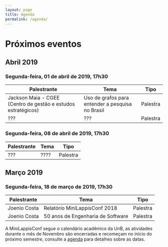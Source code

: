 ```yaml
---
layout: page
title: Agenda
permalink: /agenda/
---
```


# Próximos eventos

## Abril 2019

### Segunda-feira, 01 de abril de 2019, 17h30

| Palestrante     | Tema                                            | Tipo     |
| --------------- | ----------------------------------------------- | -------- |
| Jackson Maia - CGEE (Centro de gestão e estudos estratégicos)  | Uso de grafos para entender a pesquisa no Brasil   | Palestra |
| ???             | ???                                             | Palestra |

### Segunda-feira, 08 de abril de 2019, 17h30

| Palestrante                  | Tema                                            | Tipo     |
| ---------------------------- | ----------------------------------------------- | -------- |
| ???                          | ????                                            | Palestra |

## Março 2019

### Segunda-feira, 18 de março de 2019, 17h30

| Palestrante     | Tema                                            | Tipo     |
| --------------- | ----------------------------------------------- | -------- |
| Joenio Costa    | Relatório MiniLappisConf 2018                   | Palestra |
| Joenio Costa    | 50 anos de Engenharia de Software               | Palestra |

A MiniLappisConf segue o calendário acadêmico da UnB, as atividades durante o
mês de Novembro são encerradas e recomeçam no início do próximo semestre,
consulte a <a href="agenda">agenda</a> para detalhes sobre as datas.

